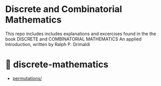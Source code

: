 # Discrete and Combinatorial Mathematics

This repo includes includes explanations and excercises found in the the book
DISCRETE and COMBINATORIAL MATHEMATICS An applied Introduction, written by
Ralph P. Grimaldi

# 📁 discrete-mathematics

- [permutations/](permutations/)

